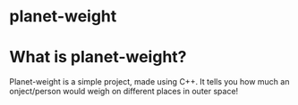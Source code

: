 # planet-weight

<h1>What is planet-weight?</h1>

<p>Planet-weight is a simple project, made using C++. It tells you how much an onject/person would weigh on different places in outer space!</p>
